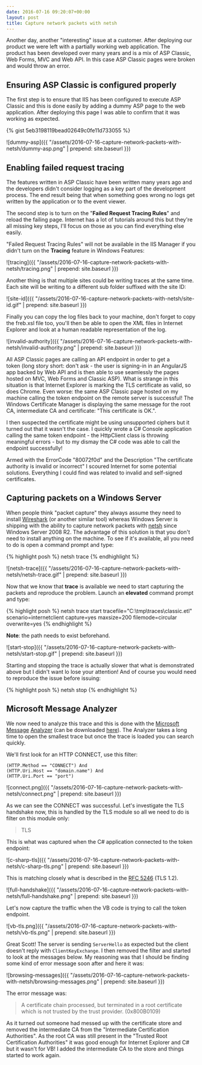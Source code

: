 ```yaml
---
date: 2016-07-16 09:20:07+00:00
layout: post
title: Capture network packets with netsh
---
```


Another day, another "interesting" issue at a customer. After deploying our product we were left with a partially working web application. The product has been developed over many years and is a mix of ASP Classic, Web Forms, MVC and Web API. In this case ASP Classic pages were broken and would throw an error.

## Ensuring ASP Classic is configured properly

The first step is to ensure that IIS has been configured to execute ASP Classic and this is done easily by adding a dummy ASP page to the web application. After deploying this page I was able to confirm that it was working as expected.

{% gist 5eb3198119bead02649c0fe11d733055 %}

![dummy-asp]({{ "/assets/2016-07-16-capture-network-packets-with-netsh/dummy-asp.png" | prepend: site.baseurl }})

## Enabling failed request tracing

The features written in ASP Classic have been written many years ago and the developers didn't consider logging as a key part of the development process. The end result being that when something goes wrong no logs get written by the application or to the event viewer.

The second step is to turn on the "**Failed Request Tracing Rules**" and reload the failing page. Internet has a lot of tutorials around this but they're all missing key steps, I'll focus on those as you can find everything else easily.

"Failed Request Tracing Rules" will not be available in the IIS Manager if you didn't turn on the **Tracing** feature in Windows Features:

![tracing]({{ "/assets/2016-07-16-capture-network-packets-with-netsh/tracing.png" | prepend: site.baseurl }})

Another thing is that multiple sites could be writing traces at the same time. Each site will be writing to a different sub folder suffixed with the site ID:

![site-id]({{ "/assets/2016-07-16-capture-network-packets-with-netsh/site-id.gif" | prepend: site.baseurl }})

Finally you can copy the log files back to your machine, don't forget to copy the freb.xsl file too, you'll then be able to open the XML files in Internet Explorer and look at a human readable representation of the log.

![invalid-authority]({{ "/assets/2016-07-16-capture-network-packets-with-netsh/invalid-authority.png" | prepend: site.baseurl }})

All ASP Classic pages are calling an API endpoint in order to get a token (long story short: don't ask - the user is signing-in in an AngularJS app backed by Web API and is then able to use seamlessly the pages hosted on MVC, Web Forms and Classic ASP). What is strange in this situation is that Internet Explorer is marking the TLS certificate as valid, so does Chrome. Even worse: the same ASP Classic page hosted on my machine calling the token endpoint on the remote server is successful! The Windows Certificate Manager is displaying the same message for the root CA, intermediate CA and certificate: "This certificate is OK.".

I then suspected the certificate might be using unsupported ciphers but it turned out that it wasn't the case. I quickly wrote a C# Console application calling the same token endpoint - the HttpClient class is throwing meaningful errors - but to my dismay the C# code was able to call the endpoint successfully!

Armed with the ErrorCode "80072f0d" and the Description "The certificate authority is invalid or incorrect" I scoured Internet for some potential solutions. Everything I could find was related to invalid and self-signed certificates.

## Capturing packets on a Windows Server

When people think "packet capture" they always assume they need to install [Wireshark][wireshark] (or another similar tool) whereas Windows Server is shipping with the ability to capture network packets with [netsh][netsh] since Windows Server 2008 R2. The advantage of this solution is that you don't need to install anything on the machine. To see if it's available, all you need to do is open a command prompt and type:

{% highlight posh %}
netsh trace
{% endhighlight %}

![netsh-trace]({{ "/assets/2016-07-16-capture-network-packets-with-netsh/netsh-trace.gif" | prepend: site.baseurl }})

Now that we know that **trace** is available we need to start capturing the packets and reproduce the problem. Launch an **elevated** command prompt and type:

{% highlight posh %}
netsh trace start tracefile="C:\tmp\traces\classic.etl" scenario=internetclient capture=yes maxsize=200 filemode=circular overwrite=yes
{% endhighlight %}

**Note**: the path needs to exist beforehand.

![start-stop]({{ "/assets/2016-07-16-capture-network-packets-with-netsh/start-stop.gif" | prepend: site.baseurl }})

Starting and stopping the trace is actually slower that what is demonstrated above but I didn't want lo lose your attention! And of course you would need to reproduce the issue before issuing:

{% highlight posh %}
netsh stop
{% endhighlight %}

## Microsoft Message Analyzer

We now need to analyze this trace and this is done with the [Microsoft Message][microsoft-message-analyzer-one] [Analyzer][microsoft-message-analyzer-two] (can be downloaded [here][download-message-analyzer]). The Analyzer takes a long time to open the smallest trace but once the trace is loaded you can search quickly.

We'll first look for an HTTP CONNECT, use this filter:

```
(HTTP.Method == "CONNECT") And
(HTTP.Uri.Host == "domain.name") And
(HTTP.Uri.Port == "port")
```

![connect.png]({{ "/assets/2016-07-16-capture-network-packets-with-netsh/connect.png" | prepend: site.baseurl }})

As we can see the CONNECT was successful. Let's investigate the TLS handshake now, this is handled by the TLS module so all we need to do is filter on this module only:

> TLS

This is what was captured when the C# application connected to the token endpoint:

![c-sharp-tls]({{ "/assets/2016-07-16-capture-network-packets-with-netsh/c-sharp-tls.png" | prepend: site.baseurl }})

This is matching closely what is described in the [RFC 5246][rfc-5246] (TLS 1.2).

![full-handshake]({{ "/assets/2016-07-16-capture-network-packets-with-netsh/full-handshake.png" | prepend: site.baseurl }})

Let's now capture the traffic when the VB code is trying to call the token endpoint.

![vb-tls.png]({{ "/assets/2016-07-16-capture-network-packets-with-netsh/vb-tls.png" | prepend: site.baseurl }})

Great Scott! The server is sending `ServerHello` as expected but the client doesn't reply with `ClientKeyExchange`. I then removed the filter and started to look at the messages below. My reasoning was that I should be finding some kind of error message soon after and here it was:

![browsing-messages]({{ "/assets/2016-07-16-capture-network-packets-with-netsh/browsing-messages.png" | prepend: site.baseurl }})

The error message was:

> A certificate chain processed, but terminated in a root certificate which is not trusted by the trust provider. (0x800B0109)

As it turned out someone had messed up with the certificate store and removed the intermediate CA from the "Intermediate Certification Authorities". As the root CA was still present in the "Trusted Root Certification Authorities" it was good enough for Internet Explorer and C# but it wasn't for VB! I added the intermediate CA to the store and things started to work again.

[wireshark]: https://www.wireshark.org/
[netsh]: https://technet.microsoft.com/en-us/library/dd878517(v=ws.10).aspx
[microsoft-message-analyzer-one]: https://technet.microsoft.com/en-us/library/jj649776.aspx
[microsoft-message-analyzer-two]: https://blogs.technet.microsoft.com/messageanalyzer/
[download-message-analyzer]: https://www.microsoft.com/en-au/download/details.aspx?id=44226
[rfc-5246]: https://tools.ietf.org/html/rfc5246#page-36
